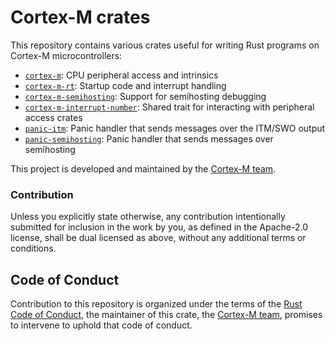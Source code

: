 # Cortex-M crates

This repository contains various crates useful for writing Rust programs
on Cortex-M microcontrollers:

* [`cortex-m`]: CPU peripheral access and intrinsics
* [`cortex-m-rt`]: Startup code and interrupt handling
* [`cortex-m-semihosting`]: Support for semihosting debugging
* [`cortex-m-interrupt-number`]: Shared trait for interacting with peripheral access crates
* [`panic-itm`]: Panic handler that sends messages over the ITM/SWO output
* [`panic-semihosting`]: Panic handler that sends messages over semihosting

[`cortex-m`]: https://crates.io/crates/cortex-m
[`cortex-m-rt`]: https://crates.io/crates/cortex-m-rt
[`cortex-m-semihosting`]: https://crates.io/crates/cortex-m-semihosting
[`cortex-m-interrupt-number`]: https://crates.io/crates/cortex-m-interrupt-number
[`panic-itm`]: https://crates.io/crates/panic-itm
[`panic-semihosting`]: https://crates.io/crates/panic-semihosting

This project is developed and maintained by the [Cortex-M team][team].

### Contribution

Unless you explicitly state otherwise, any contribution intentionally submitted for inclusion in the
work by you, as defined in the Apache-2.0 license, shall be dual licensed as above, without any
additional terms or conditions.

## Code of Conduct

Contribution to this repository is organized under the terms of the [Rust Code
of Conduct][CoC], the maintainer of this crate, the [Cortex-M team][team],
promises to intervene to uphold that code of conduct.

[CoC]: CODE_OF_CONDUCT.md
[team]: https://github.com/rust-embedded/wg#the-cortex-m-team
